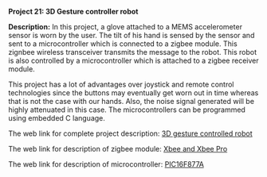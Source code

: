 __Project 21: 3D Gesture controller robot__

__Description:__
In this project, a glove attached to a MEMS accelerometer sensor is worn by the user. The tilt of his hand is sensed by the sensor and sent to a microcontroller which is connected to a zigbee module. This zignbee wireless transceiver transmits the message to the robot. This robot is also controlled by a microcontroller which is attached to a zigbee receiver module.

This project has a lot of advantages over joystick and remote control technologies since the buttons may eventually get worn out in time whereas that is not the case with our hands. Also, the noise signal generated will be highly attenuated in this case. The microcontrollers can be programmed using embedded C language.

The web link for complete project description: [3D gesture controlled robot](https://www.ijsr.net/archive/v3i3/MDIwMTMxMTgz.pdf)

The web link for description of zigbee module: [Xbee and Xbee Pro](https://www.sparkfun.com/datasheets/Wireless/Zigbee/XBee-Datasheet.pdf)

The web link for description of microcontroller: [PIC16F877A](https://components101.com/pic16f877a-pin-diagram-description-features-datasheet)
